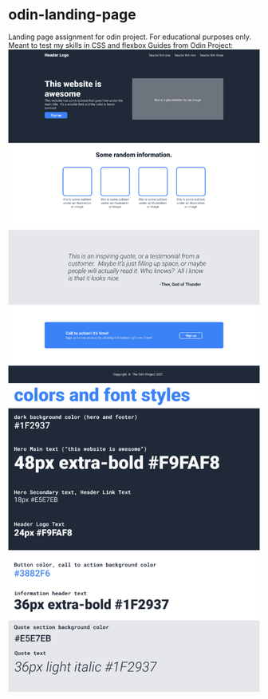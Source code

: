 # odin-landing-page
Landing page assignment for odin project.  For educational purposes only.  Meant to test my skills in CSS and flexbox
Guides from Odin Project: 
![Webpage Layout](./01.png)
![Style Guide](02.png)
